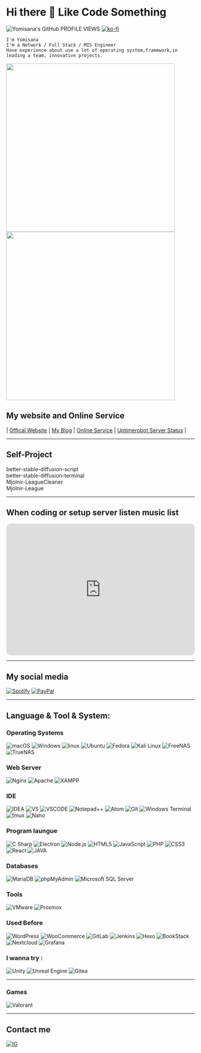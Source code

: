 # Hi there 👋 Like Code Something
![Yomisana's GitHub PROFILE VIEWS](https://komarev.com/ghpvc/?username=Yomisana&color=grey&style=for-the-badge&label=PROFILE+VIEWS)
[![ko-fi](https://ko-fi.com/img/githubbutton_sm.svg)](https://ko-fi.com/F2F3EIJG8)

<!-- [中文 README.md](./README.tw.md)  -->

    I'm Yomisana
    I'm a Network / Full Stack / MIS Engineer
    Have experience about use a lot of operating system,framework,in leading a team, innovative projects.

<div>
  <img src="https://github-readme-stats-git-masterrstaa-rickstaa.vercel.app/api?username=Yomisana&show_icons=true&theme=react" width="450" />
  <img src="https://github-readme-stats.vercel.app/api/top-langs/?username=Yomisana&layout=compact&theme=react" width="450" />
</div>
<!-- ![Yomisana's GitHub stats](https://github-readme-stats-git-masterrstaa-rickstaa.vercel.app/api?username=Yomisana&show_icons=true&theme=react)  
![Yomisana's GitHub Top languages](https://github-readme-stats.vercel.app/api/top-langs/?username=Yomisana&layout=compact&theme=react)   -->

## My website and Online Service
| [Offical Website](https://www.yomisana.xyz)
| [My Blog](https://dev.yomisana.xyz)
| [Online Service](https://tool.yomisana.xyz)
| [Uptimerobot Server Status](https://stats.uptimerobot.com/J7oN1iBP97)
|
<hr>

## Self-Project
better-stable-diffusion-script  
better-stable-diffusion-terminal  
Mjolnir-LeagueCleaner  
Mjolnir-League
<hr>

## When coding or setup server listen music list
<iframe style="border-radius:12px" src="https://open.spotify.com/embed/playlist/56i4jGjGaUTWolTPrS50xt?utm_source=generator" width="100%" height="352" frameBorder="0" allowfullscreen="" allow="autoplay; clipboard-write; encrypted-media; fullscreen; picture-in-picture" loading="lazy"></iframe>
<hr>

## My social media
[![Spotify](https://img.shields.io/static/v1?style=for-the-badge&message=Spotify&color=1DB954&logo=Spotify&logoColor=FFFFFF&label=)](https://open.spotify.com/user/315hq2dmxup4v3tyu7gk5nvliwde?si=8fe498252f554736)
[![PayPal](https://img.shields.io/static/v1?style=for-the-badge&message=PayPal&color=00457C&logo=PayPal&logoColor=FFFFFF&label=)](https://paypal.me/yomisana3236)

<hr>

## Language & Tool & System:
### Operating Systems
![macOS](https://img.shields.io/static/v1?style=for-the-badge&color=000000&logo=Apple&logoColor=FFFFFF&message=macOS&label=)
![Windows](https://img.shields.io/static/v1?style=for-the-badge&color=000000&logo=Windows&logoColor=0078D6&message=Windows&label=)
![linux](https://img.shields.io/static/v1?style=for-the-badge&color=000000&logo=Linux&logoColor=FFFFFF&message=Windows&label=)
![Ubuntu](https://img.shields.io/static/v1?style=for-the-badge&color=000000&logo=Ubuntu&logoColor=e24d0e&message=Windows&label=)
![Fedora](https://img.shields.io/static/v1?style=for-the-badge&message=Fedora&color=000000&logo=Fedora&logoColor=51A2DA&label=)
![Kali Linux](https://img.shields.io/static/v1?style=for-the-badge&message=Kali+Linux&color=000000&logo=Kali+Linux&logoColor=557C94&label=)
![FreeNAS](https://img.shields.io/static/v1?style=for-the-badge&message=FreeNAS&color=000000&logo=FreeNAS&logoColor=FFFFFF&label=)
![TrueNAS](https://img.shields.io/static/v1?style=for-the-badge&message=TrueNAS&color=000000&logo=TrueNAS&logoColor=0095D5&label=)
### Web Server
![Nginx](https://img.shields.io/static/v1?style=for-the-badge&color=000000&logo=Nginx&logoColor=009137&message=Nginx&label=)
![Apache](https://img.shields.io/static/v1?style=for-the-badge&color=000000&logo=Apache&logoColor=de6e71&message=Apache&label=)
![XAMPP](https://img.shields.io/static/v1?style=for-the-badge&message=XAMPP&color=000000&logo=XAMPP&logoColor=FB7A24&label=)

### IDE

![IDEA](https://img.shields.io/static/v1?style=for-the-badge&color=000000&logo=IntelliJIDEA&logoColor=FFFFFF&message=IntelliJ+IDEA&label=)
![VS](https://img.shields.io/static/v1?style=for-the-badge&color=000000&logo=visualstudio&logoColor=ce97fa&message=visual+studio&label=)
![VSCODE](https://img.shields.io/static/v1?style=for-the-badge&color=000000&logo=visualstudiocode&logoColor=23aaf2&message=visual+studio+code&label=)
![Notepad++](https://img.shields.io/static/v1?style=for-the-badge&color=000000&logo=Notepad%2B%2B&logoColor=FFFFFF&message=Notepad%2B%2B&label=)
![Atom](https://img.shields.io/static/v1?style=for-the-badge&message=Atom&color=000000&logo=Atom&logoColor=FFFFFF&label=)
![Git](https://img.shields.io/static/v1?style=for-the-badge&message=Git&color=000000&logo=Git&logoColor=F05032&label=)
![Windows Terminal](https://img.shields.io/static/v1?style=for-the-badge&message=Windows+Terminal&color=000000&logo=Windows+Terminal&logoColor=FFFFFF&label=)
![tmux](https://img.shields.io/static/v1?style=for-the-badge&message=tmux&color=000000&logo=tmux&logoColor=FFFFFF&label=)
![Nano](https://img.shields.io/static/v1?style=for-the-badge&message=Nano&color=000000&logo=Nano&logoColor=FFFFFF&label=)


### Program laungue
![C Sharp](https://img.shields.io/static/v1?style=for-the-badge&message=C+Sharp&color=000000&logo=C+Sharp&logoColor=239120&label=)
![Electron](https://img.shields.io/static/v1?style=for-the-badge&message=Electron&color=000000&logo=Electron&logoColor=47848F&label=)
![Node.js](https://img.shields.io/static/v1?style=for-the-badge&message=Node.js&color=000000&logo=Node.js&logoColor=339933&label=)
![HTML5](https://img.shields.io/static/v1?style=for-the-badge&message=HTML5&color=000000&logo=HTML5&logoColor=E34F26&label=)
![JavaScript](https://img.shields.io/static/v1?style=for-the-badge&message=JavaScript&color=000000&logo=JavaScript&logoColor=F7DF1E&label=)
![PHP](https://img.shields.io/static/v1?style=for-the-badge&message=PHP&color=000000&logo=PHP&logoColor=777BB4&label=)
![CSS3](https://img.shields.io/static/v1?style=for-the-badge&message=CSS3&color=000000&logo=CSS3&logoColor=1572B6&label=)
![React](https://img.shields.io/static/v1?style=for-the-badge&message=React&color=000000&logo=React&logoColor=61DAFB&label=) 
![JAVA](https://img.shields.io/static/v1?style=for-the-badge&message=openjdk&color=000000&logo=openjdk&logoColor=FFFFFF&label=) 

### Databases
![MariaDB](https://img.shields.io/static/v1?style=for-the-badge&message=MariaDB&color=000000&logo=MariaDB&logoColor=FFFFFF&label=)
![phpMyAdmin](https://img.shields.io/static/v1?style=for-the-badge&message=phpMyAdmin&color=000000&logo=phpMyAdmin&logoColor=FFFFFF&label=)
![Microsoft SQL Server](https://img.shields.io/static/v1?style=for-the-badge&message=Microsoft+SQL+Server&color=000000&logo=Microsoft+SQL+Server&logoColor=CC2927&label=)

### Tools

![VMware](https://img.shields.io/static/v1?style=for-the-badge&message=VMware&color=000000&logo=VMware&logoColor=607078&label=)
![Proxmox](https://img.shields.io/static/v1?style=for-the-badge&message=Proxmox&color=000000&logo=Proxmox&logoColor=E57000&label=)

### Used Before
![WordPress](https://img.shields.io/static/v1?style=for-the-badge&message=WordPress&color=000000&logo=WordPress&logoColor=21759B&label=)
![WooCommerce](https://img.shields.io/static/v1?style=for-the-badge&message=WooCommerce&color=000000&logo=WooCommerce&logoColor=96588A&label=)
![GitLab](https://img.shields.io/static/v1?style=for-the-badge&message=GitLab&color=000000&logo=GitLab&logoColor=FC6D26&label=)
![Jenkins](https://img.shields.io/static/v1?style=for-the-badge&message=Jenkins&color=000000&logo=Jenkins&logoColor=D24939&label=)
![Hexo](https://img.shields.io/static/v1?style=for-the-badge&message=Hexo&color=000000&logo=Hexo&logoColor=0E83CD&label=)
![BookStack](https://img.shields.io/static/v1?style=for-the-badge&message=BookStack&color=000000&logo=BookStack&logoColor=0288D1&label=)
![Nextcloud](https://img.shields.io/static/v1?style=for-the-badge&message=Nextcloud&color=000000&logo=Nextcloud&logoColor=0082C9&label=)
![Grafana](https://img.shields.io/static/v1?style=for-the-badge&message=Grafana&color=000000&logo=Grafana&logoColor=F46800&label=)

### I wanna try : 
![Unity](https://img.shields.io/static/v1?style=for-the-badge&message=Unity&color=000000&logo=Unity&logoColor=FFFFFF&label=)
![Unreal Engine](https://img.shields.io/static/v1?style=for-the-badge&message=Unreal+Engine&color=000000&logo=Unreal+Engine&logoColor=FFFFFF&label=)
![Gitea](https://img.shields.io/static/v1?style=for-the-badge&message=Gitea&color=000000&logo=Gitea&logoColor=609926&label=)

<hr>

### Games
![Valorant](https://img.shields.io/static/v1?style=for-the-badge&message=Valorant&color=000000&logo=Valorant&logoColor=FA4454&label=)

<hr>

## Contact me
[![IG](https://img.shields.io/static/v1?style=for-the-badge&message=Instagram&color=000000&logo=Instagram&logoColor=d84f69&label=)](https://www.instagram.com/liu.yomisana/)